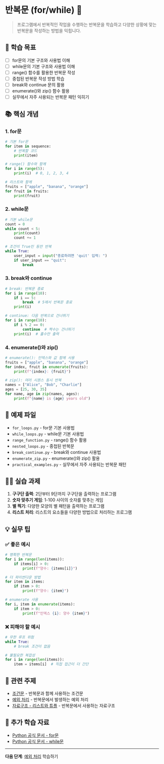 # 반복문 (for/while) 🔄

> 프로그램에서 반복적인 작업을 수행하는 반복문을 학습하고 다양한 상황에 맞는 반복문을 작성하는 방법을 익힙니다.

## 🎯 학습 목표

- [ ] for문의 기본 구조와 사용법 이해
- [ ] while문의 기본 구조와 사용법 이해
- [ ] range() 함수를 활용한 반복문 작성
- [ ] 중첩된 반복문 작성 방법 학습
- [ ] break와 continue 문의 활용
- [ ] enumerate()와 zip() 함수 활용
- [ ] 실무에서 자주 사용되는 반복문 패턴 익히기

## 📚 핵심 개념

### 1. for문
```python
# 기본 for문
for item in sequence:
    # 반복할 코드
    print(item)

# range() 함수와 함께
for i in range(5):
    print(i)  # 0, 1, 2, 3, 4

# 리스트와 함께
fruits = ["apple", "banana", "orange"]
for fruit in fruits:
    print(fruit)
```

### 2. while문
```python
# 기본 while문
count = 0
while count < 5:
    print(count)
    count += 1

# 조건이 True인 동안 반복
while True:
    user_input = input("종료하려면 'quit' 입력: ")
    if user_input == "quit":
        break
```

### 3. break와 continue
```python
# break: 반복문 종료
for i in range(10):
    if i == 5:
        break  # 5에서 반복문 종료
    print(i)

# continue: 다음 반복으로 건너뛰기
for i in range(10):
    if i % 2 == 0:
        continue  # 짝수는 건너뛰기
    print(i)  # 홀수만 출력
```

### 4. enumerate()와 zip()
```python
# enumerate(): 인덱스와 값 함께 사용
fruits = ["apple", "banana", "orange"]
for index, fruit in enumerate(fruits):
    print(f"{index}: {fruit}")

# zip(): 여러 시퀀스 동시 반복
names = ["Alice", "Bob", "Charlie"]
ages = [25, 30, 35]
for name, age in zip(names, ages):
    print(f"{name} is {age} years old")
```

## 📁 예제 파일

- `for_loops.py` - for문 기본 사용법
- `while_loops.py` - while문 기본 사용법
- `range_function.py` - range() 함수 활용
- `nested_loops.py` - 중첩된 반복문
- `break_continue.py` - break와 continue 사용법
- `enumerate_zip.py` - enumerate()와 zip() 활용
- `practical_examples.py` - 실무에서 자주 사용되는 반복문 패턴

## 🏃‍♂️ 실습 과제

1. **구구단 출력**: 2단부터 9단까지 구구단을 출력하는 프로그램
2. **숫자 맞추기 게임**: 1-100 사이의 숫자를 맞추는 게임
3. **별 찍기**: 다양한 모양의 별 패턴을 출력하는 프로그램
4. **리스트 처리**: 리스트의 요소들을 다양한 방법으로 처리하는 프로그램

## 💡 실무 팁

### ✅ 좋은 예시
```python
# 명확한 반복문
for i in range(len(items)):
    if items[i] > 0:
        print(f"양수: {items[i]}")

# 더 파이썬다운 방법
for item in items:
    if item > 0:
        print(f"양수: {item}")

# enumerate 사용
for i, item in enumerate(items):
    if item > 0:
        print(f"인덱스 {i}: 양수 {item}")
```

### ❌ 피해야 할 예시
```python
# 무한 루프 위험
while True:
    # break 조건이 없음

# 불필요한 복잡성
for i in range(len(items)):
    item = items[i]  # 직접 접근이 더 간단
```

## 🔗 관련 주제

- [조건문](../../02-control-flow/conditionals/) - 반복문과 함께 사용하는 조건문
- [예외 처리](../../02-control-flow/exception-handling/) - 반복문에서 발생하는 예외 처리
- [자료구조 - 리스트와 튜플](../../05-data-structures/lists-tuples/) - 반복문에서 사용하는 자료구조

## 📖 추가 학습 자료

- [Python 공식 문서 - for문](https://docs.python.org/3/tutorial/controlflow.html#for-statements)
- [Python 공식 문서 - while문](https://docs.python.org/3/tutorial/controlflow.html#while-statements)

---

**다음 단계**: [예외 처리](../../02-control-flow/exception-handling/) 학습하기
